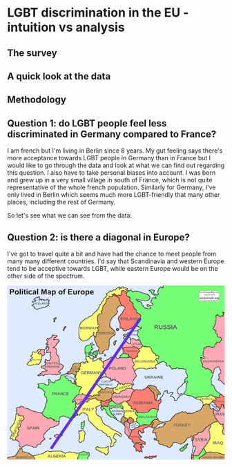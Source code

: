 # LGBT discrimination in the EU - intuition vs analysis

## The survey


## A quick look at the data


## Methodology


## Question 1: do LGBT people feel less discriminated in Germany compared to France?

I am french but I'm living in Berlin since 8 years. My gut feeling says there's more acceptance towards LGBT people in Germany than in France but I would like to go through the data and look at what we can find out regarding this question.
I also have to take personal biases into account. I was born and grew up in a very small village in south of France, which is not quite representative of the whole french population. Similarly for Germany, I've only lived in Berlin which seems much more LGBT-friendly that many other places, including the rest of Germany.

So let's see what we can see from the data:



## Question 2: is there a diagonal in Europe?

I've got to travel quite a bit and have had the chance to meet people from many many different countries. I'd say that Scandinavia and western Europe tend to be acceptive towards LGBT, while eastern Europe would be on the other side of the spectrum.

![My mental diagonal](https://github.com/lhache/lgbt-data/blob/main/images/eu-diagonal.png?raw=true)